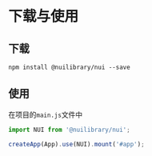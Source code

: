 # 下载与使用

## 下载

```shell
npm install @nuilibrary/nui --save 
```

## 使用

在项目的`main.js`文件中

```javascript
import NUI from '@nuilibrary/nui';

createApp(App).use(NUI).mount('#app');
```